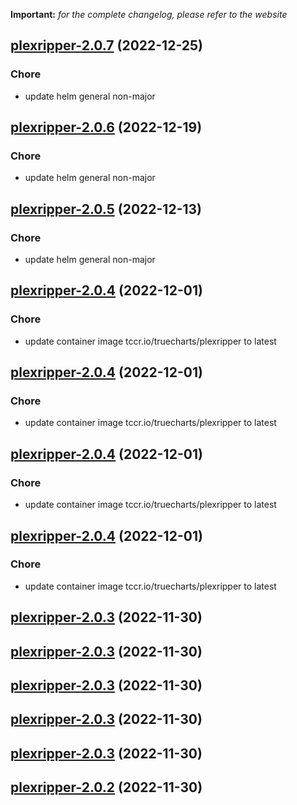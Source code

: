 **Important:**
*for the complete changelog, please refer to the website*




## [plexripper-2.0.7](https://github.com/truecharts/charts/compare/plexripper-2.0.6...plexripper-2.0.7) (2022-12-25)

### Chore

- update helm general non-major
  
  


## [plexripper-2.0.6](https://github.com/truecharts/charts/compare/plexripper-2.0.5...plexripper-2.0.6) (2022-12-19)

### Chore

- update helm general non-major
  
  


## [plexripper-2.0.5](https://github.com/truecharts/charts/compare/plexripper-2.0.4...plexripper-2.0.5) (2022-12-13)

### Chore

- update helm general non-major
  
  


## [plexripper-2.0.4](https://github.com/truecharts/charts/compare/plexripper-2.0.3...plexripper-2.0.4) (2022-12-01)

### Chore

- update container image tccr.io/truecharts/plexripper to latest
  
  


## [plexripper-2.0.4](https://github.com/truecharts/charts/compare/plexripper-2.0.3...plexripper-2.0.4) (2022-12-01)

### Chore

- update container image tccr.io/truecharts/plexripper to latest
  
  


## [plexripper-2.0.4](https://github.com/truecharts/charts/compare/plexripper-2.0.3...plexripper-2.0.4) (2022-12-01)

### Chore

- update container image tccr.io/truecharts/plexripper to latest
  
  


## [plexripper-2.0.4](https://github.com/truecharts/charts/compare/plexripper-2.0.3...plexripper-2.0.4) (2022-12-01)

### Chore

- update container image tccr.io/truecharts/plexripper to latest
  
  


## [plexripper-2.0.3](https://github.com/truecharts/charts/compare/plexripper-2.0.1...plexripper-2.0.3) (2022-11-30)




## [plexripper-2.0.3](https://github.com/truecharts/charts/compare/plexripper-2.0.1...plexripper-2.0.3) (2022-11-30)




## [plexripper-2.0.3](https://github.com/truecharts/charts/compare/plexripper-2.0.1...plexripper-2.0.3) (2022-11-30)




## [plexripper-2.0.3](https://github.com/truecharts/charts/compare/plexripper-2.0.1...plexripper-2.0.3) (2022-11-30)




## [plexripper-2.0.3](https://github.com/truecharts/charts/compare/plexripper-2.0.1...plexripper-2.0.3) (2022-11-30)




## [plexripper-2.0.2](https://github.com/truecharts/charts/compare/plexripper-2.0.1...plexripper-2.0.2) (2022-11-30)




